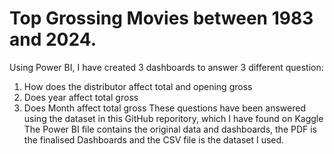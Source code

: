 # Top Grossing Movies between 1983 and 2024.
Using Power BI, I have created 3 dashboards to answer 3 different question:
1. How does the distributor affect total and opening gross
2. Does year affect total gross
3. Does Month affect total gross
These questions have been answered using the dataset in this GitHub reporitory, which I have found on Kaggle
The Power BI file contains the original data and dashboards, the PDF is the finalised Dashboards and the CSV file is the dataset I used.
